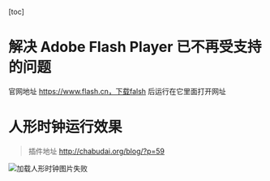 [toc]

# 解决 Adobe Flash Player 已不再受支持的问题

官网地址 https://www.flash.cn，下载falsh 后运行在它里面打开网址

# 人形时钟运行效果

> 插件地址 http://chabudai.org/blog/?p=59

![加载人形时钟图片失败](https://i.postimg.cc/ZK15nH1G/out.gif)
